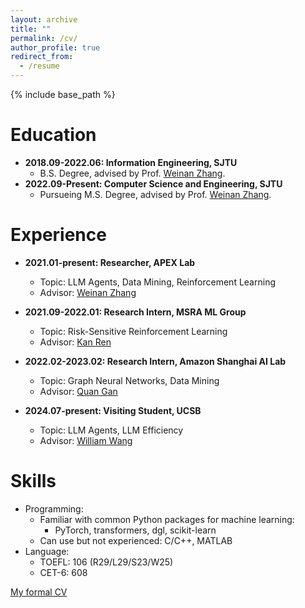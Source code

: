```yaml
---
layout: archive
title: ""
permalink: /cv/
author_profile: true
redirect_from:
  - /resume
---
```


{% include base_path %}

Education
======
* **2018.09-2022.06: Information Engineering, SJTU**
  <!--* Overall Grade: 90.57 / 100 (Ranking: 2<sup>nd</sup> / 148)-->
  * B.S. Degree, advised by Prof. [Weinan Zhang](https://wnzhang.net).
* **2022.09-Present: Computer Science and Engineering, SJTU**
  * Pursueing M.S. Degree, advised by Prof. [Weinan Zhang](https://wnzhang.net).

Experience
======

* **2021.01-present: Researcher, APEX Lab**
  * Topic: LLM Agents, Data Mining, Reinforcement Learning
  * Advisor: [Weinan Zhang](https://wnzhang.net)

* **2021.09-2022.01: Research Intern, MSRA ML Group**
  * Topic: Risk-Sensitive Reinforcement Learning
  * Advisor: [Kan Ren](https://www.saying.ren)

* **2022.02-2023.02: Research Intern, Amazon Shanghai AI Lab**
  * Topic: Graph Neural Networks, Data Mining
  * Advisor: [Quan Gan](https://www.amazon.science/author/quan-gan)

* **2024.07-present: Visiting Student, UCSB**
  * Topic: LLM Agents, LLM Efficiency
  * Advisor: [William Wang](https://sites.cs.ucsb.edu/~william/)
  
Skills
======
* Programming:
  * Familiar with common Python packages for machine learning: 
    * PyTorch, transformers, dgl, scikit-learn
  * Can use but not experienced: C/C++, MATLAB
* Language:
  * TOEFL: 106 (R29/L29/S23/W25)
  * CET-6: 608

[My formal CV](../files/CV-en.pdf)
  
<!--My formal CV: [English Version](../files/CV-en.pdf), [Chinese Version](../files/CV.pdf)-->

